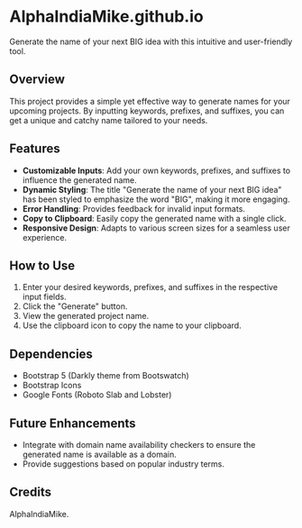 # AlphaIndiaMike.github.io

Generate the name of your next BIG idea with this intuitive and user-friendly tool.

## Overview

This project provides a simple yet effective way to generate names for your upcoming projects. By inputting keywords, prefixes, and suffixes, you can get a unique and catchy name tailored to your needs.

## Features

- **Customizable Inputs**: Add your own keywords, prefixes, and suffixes to influence the generated name.
- **Dynamic Styling**: The title "Generate the name of your next BIG idea" has been styled to emphasize the word "BIG", making it more engaging.
- **Error Handling**: Provides feedback for invalid input formats.
- **Copy to Clipboard**: Easily copy the generated name with a single click.
- **Responsive Design**: Adapts to various screen sizes for a seamless user experience.

## How to Use

1. Enter your desired keywords, prefixes, and suffixes in the respective input fields.
2. Click the "Generate" button.
3. View the generated project name.
4. Use the clipboard icon to copy the name to your clipboard.

## Dependencies

- Bootstrap 5 (Darkly theme from Bootswatch)
- Bootstrap Icons
- Google Fonts (Roboto Slab and Lobster)

## Future Enhancements

- Integrate with domain name availability checkers to ensure the generated name is available as a domain.
- Provide suggestions based on popular industry terms.

## Credits

AlphaIndiaMike.
